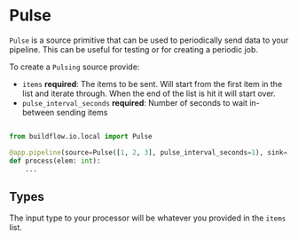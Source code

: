 # Pulse

`Pulse` is a source primitive that can be used to periodically send data to your pipeline. This can be useful for testing or for creating a periodic job.

To create a `Pulsing` source provide:
- `items` **required**: The items to be sent. Will start from the first item in the list and iterate through. When the end of the list is hit it will start over.
- `pulse_interval_seconds`  **required**: Number of seconds to wait in-between sending items

```python

from buildflow.io.local import Pulse

@app.pipeline(source=Pulse([1, 2, 3], pulse_interval_seconds=1), sink=...)
def process(elem: int):
    ...
```

## Types

The input type to your processor will be whatever you provided in the `items` list.